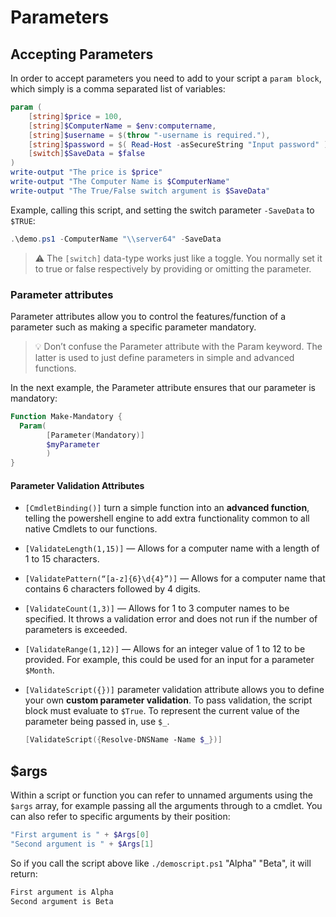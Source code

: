 # Parameters

## Accepting Parameters

In order to accept parameters you need to add to your script a `param block`, which simply is a comma separated list of variables:

```powershell
param (
    [string]$price = 100,
    [string]$ComputerName = $env:computername,
    [string]$username = $(throw "-username is required."),
    [string]$password = $( Read-Host -asSecureString "Input password" ),
    [switch]$SaveData = $false
)
write-output "The price is $price"
write-output "The Computer Name is $ComputerName"
write-output "The True/False switch argument is $SaveData"
```

Example, calling this script, and setting the switch parameter `-SaveData` to `$TRUE`:

```powershell
.\demo.ps1 -ComputerName "\\server64" -SaveData
```

>⚠ The `[switch]` data-type works just like a toggle. You normally set it to true or false respectively by providing or omitting the parameter.

### Parameter attributes

Parameter attributes allow you to control the features/function of a parameter such as making a specific parameter mandatory.

>💡 Don’t confuse the Parameter attribute with the Param keyword. The latter is used to just define parameters in simple and advanced functions.

In the next example, the Parameter attribute ensures that our parameter is mandatory:

```powershell
Function Make-Mandatory {
  Param(
        [Parameter(Mandatory)]
        $myParameter
        )
}
```

#### Parameter Validation Attributes

- `[CmdletBinding()]` turn a simple function into an **advanced function**, telling the powershell engine to add extra functionality common to all native Cmdlets to our functions.
- `[ValidateLength(1,15)]` — Allows for a computer name with a length of 1 to 15 characters.
- `[ValidatePattern(“[a-z]{6}\d{4}”)]` — Allows for a computer name that contains 6 characters followed by 4 digits.
- `[ValidateCount(1,3)]` — Allows for 1 to 3 computer names to be specified. It throws a validation error and does not run if the number of parameters is exceeded.
- `[ValidateRange(1,12)]` — Allows for an integer value of 1 to 12 to be provided. For example, this could be used for an input for a parameter `$Month`.
- `[ValidateScript({})]` parameter validation attribute allows you to define your own **custom parameter validation**. To pass validation, the script block must evaluate to `$True`. To represent the current value of the parameter being passed in, use `$_`.

    ```powershell
    [ValidateScript({Resolve-DNSName -Name $_})]
    ```

## $args

Within a script or function you can refer to unnamed arguments using the `$args` array, for example passing all the arguments through to a cmdlet. You can also refer to specific arguments by their position:

```powershell
"First argument is " + $Args[0]
"Second argument is " + $Args[1]
```

So if you call the script above like `./demoscript.ps1` "Alpha" "Beta", it will return:

```powershell
First argument is Alpha
Second argument is Beta
```